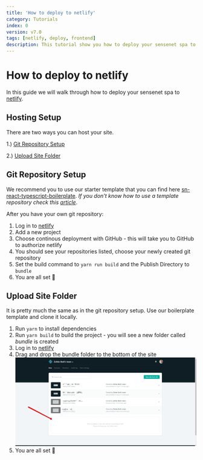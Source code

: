 ```yaml
---
title: 'How to deploy to netlify'
category: Tutorials
index: 0
version: v7.0
tags: [netlify, deploy, frontend]
description: This tutorial show you how to deploy your sensenet spa to netlify.
---
```


# How to deploy to netlify

In this guide we will walk through how to deploy your sensenet spa to [netlify](https://netlify.com).

## Hosting Setup

There are two ways you can host your site.

1.) [Git Repository Setup](#git-repository-setup)

2.) [Upload Site Folder](#upload-site-folder)

## Git Repository Setup

We recommend you to use our starter template that you can find here [sn-react-typescript-boilerplate](https://github.com/SenseNet/sn-client/tree/master/examples/sn-react-typescript-boilerplate). _If you don't know how to use a template repository check this [article](https://help.github.com/en/articles/creating-a-repository-from-a-template)_.

After you have your own git repository:

1. Log in to [netlify](https://netlify.com)
2. Add a new project
3. Choose continous deployment with GitHub - this will take you to GitHub to authorize netlify
4. You should see your repositories listed, choose your newly created git repository
5. Set the build command to `yarn run build` and the Publish Directory to `bundle`
6. You are all set 🎉

## Upload Site Folder

It is pretty much the same as in the git repository setup. Use our boilerplate template and clone it locally.

1. Run `yarn` to install dependencies
2. Run `yarn build` to build the project - you will see a new folder called _bundle_ is created
3. Log in to [netlify](https://netlify.com)
4. Drag and drop the bundle folder to the bottom of the site
   ![drag and drop netlify](/img/posts/drag-n-drop-netlify.png)
5. You are all set 🎉
